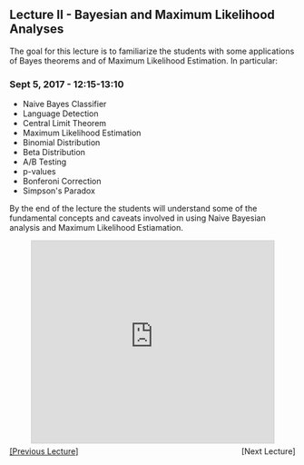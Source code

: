 ## Lecture II - Bayesian and Maximum Likelihood Analyses

The goal for this lecture is to familiarize the students with some applications of Bayes theorems and of Maximum Likelihood Estimation. In particular:

### Sept 5, 2017 - 12:15-13:10
  * Naive Bayes Classifier
  * Language Detection
  * Central Limit Theorem
  * Maximum Likelihood Estimation
  * Binomial Distribution
  * Beta Distribution
  * A/B Testing
  * p-values
  * Bonferoni Correction
  * Simpson's Paradox

By the end of the lecture the students will understand some of the fundamental concepts and caveats involved in using Naive Bayesian analysis and Maximum Likelihood Estiamation.

<center>
<iframe src="https://www.slideshare.net/slideshow/embed_code/key/CPgn7ckVOFt9rF" width="427" height="356" frameborder="0" marginwidth="0" marginheight="0" scrolling="no" style="border:1px solid #CCC; border-width:1px; margin-bottom:5px; max-width: 100%;" allowfullscreen> </iframe></center>
<div align="left" style="float: left;"><a href="/IFISC2017/lecture1">[Previous Lecture]</a></div><div align="right" style="float: right;"><!--a href="/TorinoCourse/lecture2"-->[Next Lecture]<!--/a--></div>
